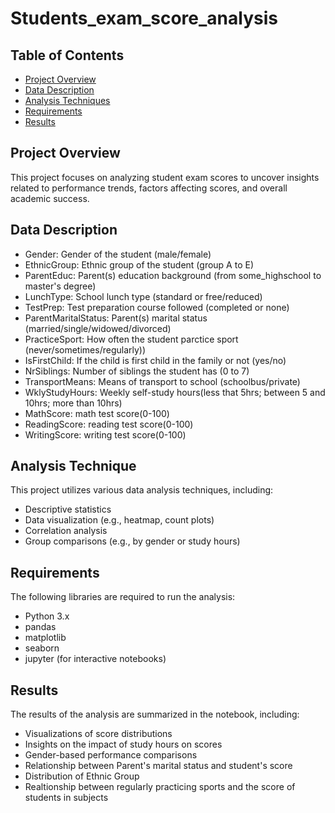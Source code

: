# Students_exam_score_analysis

## Table of Contents
- [Project Overview](#project-overview)
- [Data Description](#data-description)
- [Analysis Techniques](#analysis-techniques)
- [Requirements](#requirements)
- [Results](#results)

## Project Overview
This project focuses on analyzing student exam scores to uncover insights related to performance trends, factors affecting scores, and overall academic success.

## Data Description
- Gender: Gender of the student (male/female)
- EthnicGroup: Ethnic group of the student (group A to E)
- ParentEduc: Parent(s) education background (from some_highschool to master's degree)
- LunchType: School lunch type (standard or free/reduced)
- TestPrep: Test preparation course followed (completed or none)
- ParentMaritalStatus: Parent(s) marital status (married/single/widowed/divorced)
- PracticeSport: How often the student parctice sport (never/sometimes/regularly))
- IsFirstChild: If the child is first child in the family or not (yes/no)
- NrSiblings: Number of siblings the student has (0 to 7)
- TransportMeans: Means of transport to school (schoolbus/private)
- WklyStudyHours: Weekly self-study hours(less that 5hrs; between 5 and 10hrs; more than 10hrs)
- MathScore: math test score(0-100)
- ReadingScore: reading test score(0-100)
- WritingScore: writing test score(0-100)

## Analysis Technique
This project utilizes various data analysis techniques, including:

- Descriptive statistics
- Data visualization (e.g., heatmap, count plots)
- Correlation analysis
- Group comparisons (e.g., by gender or study hours)

## Requirements
The following libraries are required to run the analysis:

- Python 3.x
- pandas
- matplotlib
- seaborn
- jupyter (for interactive notebooks)

## Results
The results of the analysis are summarized in the notebook, including:

- Visualizations of score distributions
- Insights on the impact of study hours on scores
- Gender-based performance comparisons
- Relationship between Parent's marital status and student's score
- Distribution of Ethnic Group
- Realtionship between regularly practicing sports and the score of students in subjects
